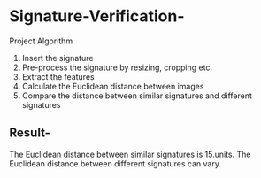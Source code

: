 # Signature-Verification-

Project Algorithm
1.	Insert the signature
2.	Pre-process the signature by resizing, cropping etc.
3.  Extract the features
4.	Calculate the Euclidean distance between images
5.	Compare the distance between similar signatures and different signatures

## Result-
The  Euclidean distance between similar signatures is 15.units.
The Euclidean distance between different signatures can vary.
